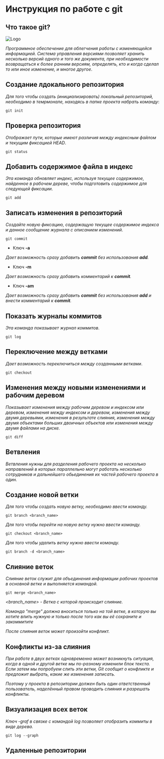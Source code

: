 # **Инструкция по работе с git**

## Что такое git?

![Logo](svetik.jpg)

*Программное обеспечение для облегчения работы с изменяющейся информацией. Система управления версиями позволяет хранить несколько версий одного и того же документа, при необходимости возвращаться к более ранним версиям, определять, кто и когда сделал то или иное изменение, и многое другое*.

## Создание лдокального репозитория

*Для того чтобы создать (инициализировать) локальный репозиторий, необходимо в темрмонале, находясь в папке проекта набрать команду*: 

    git init

## Проверка репозитория

*Отображает пути, которые имеют различия между индексным файлом и текущим фиксацией HEAD*.

    git status

## Добавить содержимое файла в индекс

*Эта команда обновляет индекс, используя текущее содержимое, найденное в рабочем дереве, чтобы подготовить содержимое для следующей фиксации*.

    git add

## Записать изменения в репозиторий

*Создайте новую фиксацию, содержащую текущее содержимое индекса и данное сообщение журнала с описанием изменений*.

    git commit

* Ключ **-a**

*Дает возможность сразу добавить **commit** без использования **add**.*

* Ключ **-m**

*Дает возможность сразу добавить комментарий к **commit**.*

* Ключ **-am**

*Дает возможность сразу добавить **commit** без использования **add** и внести комментарий к **commit**.*

## Показать журналы коммитов

*Эта команда показывает журнал коммитов*.

    git log

## Переключение между ветками

*Дает возможность переключиться между созданными ветками*.

    git checkout

## Изменения между новыми изменениями и рабочим деревом

*Показывает изменения между рабочим деревом и индексом или деревом, изменения между индексом и деревом, изменения между двумя деревьями, изменения в результате слияния, изменения между двумя объектами больших двоичных объектов или изменения между двумя файлами на диске.*

    git diff

 ## Ветвления

 *Ветвления нужны для разделения рабочего проекта на несколько направлений в которых параллельно могут работать несколько сотрудников и дальнейшего обьединения их частей рабочего проекта в один.*   
 
## Создание новой ветки

*Для того чтобы создать новую ветку, необходимо ввести команду.*

    git branch <branch_name>

*Для того чтобы перейти на новую ветку нужно ввести команду.*

    git checkout <branch_name>

*Для того чтобы удалить ветку нужно ввести команду.*

    git branch -d <branch_name>

    
## Слияние веток

*Слияние веток служит для объединения информации рабочих проектов в основной ветке и выполняется командой.*

    git merge <branch_name>

*<branch_name> - Ветка с которой происходит слияние.*    

*Команда "merge" должна вноситься только на той ветке, в которую вы хотите влить нужную и только после того как вы её сохраните и закоммитите*

*После слияния веток может произойти конфликт.*

## Конфликты из-за слияния

*При работе в двух ветках одновременно может
возникнуть ситуация, когда в одной и другой
ветке мы по-разному изменили блок текста.
Если затем мы попробуем слить эти ветки, Git
сообщит о конфликте и предложит выбрать,
какие же изменения записать.*


*Поэтому у проекта в репозитории должен быть один
ответственный пользователь, наделённый правом проводить
слияния и разрешать конфликты.*

## Визуализация всех веток

*Ключ -graf в связке с командой log позволяет отобразить коммиты в виде дерева.*

    git log --graph

## Удаленные репозитории

